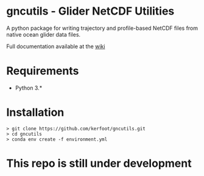 # gncutils - Glider NetCDF Utilities

A python package for writing trajectory and profile-based NetCDF files from native ocean glider data files.

Full documentation available at the [wiki](https://github.com/kerfoot/gncutils/wiki)

# Requirements
+ Python 3.*

# Installation

    > git clone https://github.com/kerfoot/gncutils.git
    > cd gncutils
    > conda env create -f environment.yml

# This repo is still under development

